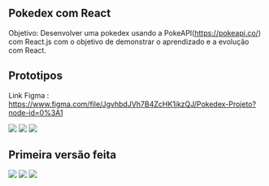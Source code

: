 ## Pokedex com React

Objetivo: Desenvolver uma pokedex usando a PokeAPI(https://pokeapi.co/) com React.js com o objetivo de demonstrar o aprendizado e a evolução com React.

## Prototipos

Link Figma : https://www.figma.com/file/JgvhbdJVh7B4ZcHK1jkzQJ/Pokedex-Projeto?node-id=0%3A1

<img src="https://i.imgur.com/mWt2u3H.png"/>
<img src="https://i.imgur.com/m0XTKLV.png"/>
<img src="https://i.imgur.com/m29E3kr.png"/>

## Primeira versão feita

<img src="https://user-images.githubusercontent.com/72893926/137233757-9c84e26f-1839-426d-a76a-4fee3d13b790.png">

<img src="https://user-images.githubusercontent.com/72893926/137233818-24e714cd-42d7-4245-94b8-f52215b4511f.png">

<img src="https://user-images.githubusercontent.com/72893926/137234180-7e4e2104-c7a6-4fd5-9736-b3d07c52362c.png">
